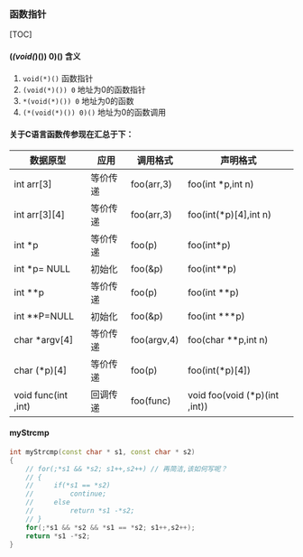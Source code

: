 ### 函数指针

[TOC]

#### (*(void(*)()) 0)() 含义
1. `void(*)()` 函数指针  
2. `(void(*)()) 0` 地址为0的函数指针
3. `*(void(*)()) 0` 地址为0的函数
4. `(*(void(*)()) 0)()` 地址为0的函数调用

#### 关于C语言函数传参现在汇总于下：
数据原型|应用|调用格式|声明格式
-------|----|-------|-------
int arr[3]|等价传递|foo(arr,3)|foo(int *p,int n)
int arr[3][4]|等价传递|foo(arr,3)|foo(int(*p)[4],int n)
int *p|等价传递|foo(p)|foo(int*p)
int *p= NULL|初始化|foo(&p)|foo(int**p)
int **p|等价传递|foo(p)|foo(int **p)
int **P=NULL|初始化|foo(&p)|foo(int ***p)
char *argv[4]|等价传递|foo(argv,4)|foo(char **p,int n)
char (*p)[4]|等价传递|foo(p)|foo(int(*p)[4])
void func(int ,int)|回调传递|foo(func)|void foo(void (*p)(int ,int))


#### myStrcmp
```cpp
int myStrcmp(const char * s1, const char * s2)
{
    // for(;*s1 && *s2; s1++,s2++) // 再简洁,该如何写呢？
    // {
    //     if(*s1 == *s2)
    //         continue;
    //     else
    //         return *s1 -*s2;
    // } 
    for(;*s1 && *s2 && *s1 == *s2; s1++,s2++);
    return *s1 -*s2;
}
```


